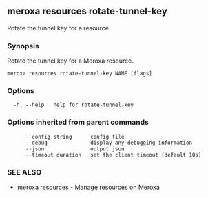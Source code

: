 ## meroxa resources rotate-tunnel-key

Rotate the tunnel key for a resource

### Synopsis

Rotate the tunnel key for a Meroxa resource.

```
meroxa resources rotate-tunnel-key NAME [flags]
```

### Options

```
  -h, --help   help for rotate-tunnel-key
```

### Options inherited from parent commands

```
      --config string      config file
      --debug              display any debugging information
      --json               output json
      --timeout duration   set the client timeout (default 10s)
```

### SEE ALSO

* [meroxa resources](meroxa_resources.md)	 - Manage resources on Meroxa

